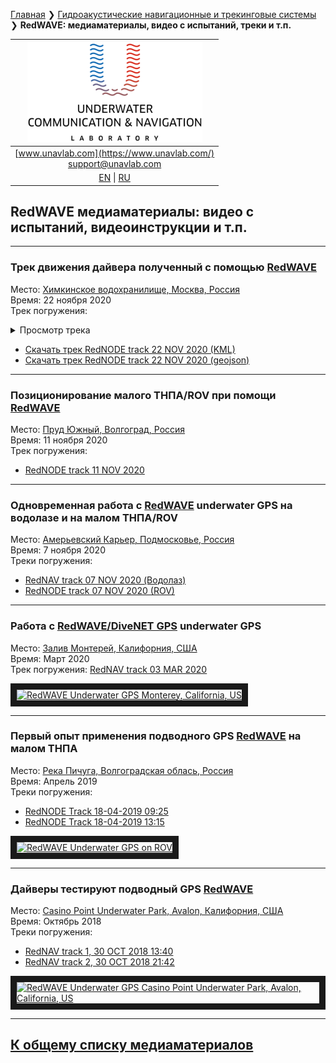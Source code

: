 [Главная](/README_RU) ❯ [Гидроакустические навигационные и трекинговые системы](/navigation_and_tracking_systems_ru) ❯ **RedWAVE: медиаматериалы, видео с испытаний, треки и т.п.**

| ![logo](/documentation/sm_logo.png) |
| :---: |
| [www.unavlab.com](https://www.unavlab.com/) <br/> [support@unavlab.com](mailto:support@unavlab.com) |
| [EN](\documentation\EN\RedWAVE\media) \| [RU](\documentation\RU\RedWAVE\media) |

## RedWAVE медиаматериалы: видео с испытаний, видеоинструкции и т.п.

______  


### Трек движения дайвера полученный с помощью  [RedWAVE](/documentation/EN/RedWAVE/RedWAVE_DataBrief_en.md)  
Место: [Химкинское водохранилище, Москва, Россия](https://goo.gl/maps/T3ipWGqQJ65j9p5w7)  
Время: 22 ноября 2020  
Трек погружения:  

<details><summary>Просмотр трека</summary>

```geojson
{
"type": "FeatureCollection",
"name": "kml",
"crs": { "type": "name", "properties": { "name": "urn:ogc:def:crs:OGC:1.3:CRS84" } },
"features": [
{ "type": "Feature", "properties": { "Name": "BASE 1 track" }, "geometry": { "type": "Point", "coordinates": [ 37.469684, 55.838203 ] } },
{ "type": "Feature", "properties": { "Name": "BASE 2 track" }, "geometry": { "type": "Point", "coordinates": [ 37.475868, 55.838623 ] } },
{ "type": "Feature", "properties": { "Name": "BASE 3 track" }, "geometry": { "type": "Point", "coordinates": [ 37.475048, 55.839225 ] } },
{ "type": "Feature", "properties": { "Name": "BASE 4 track" }, "geometry": { "type": "Point", "coordinates": [ 37.470756, 55.837165 ] } },
{ "type": "Feature", "properties": { "Name": "UNR (FLT) track" }, "geometry": { "type": "LineString", "coordinates": [ [ 37.4753189, 55.83876037 ], [ 37.4753189, 55.83876037 ], [ 37.47531318, 55.83876037 ], [ 37.47531089, 55.83876189 ], [ 37.4753086, 55.83876304 ], [ 37.4753044, 55.83876228 ], [ 37.47530059, 55.83876151 ], [ 37.47529487, 55.83875922 ], [ 37.47528953, 55.83875922 ], [ 37.47528647, 55.8387596 ], [ 37.47528189, 55.83875999 ], [ 37.4752777, 55.83876189 ], [ 37.47527351, 55.83876151 ], [ 37.47526931, 55.83876724 ], [ 37.4752655, 55.83877144 ], [ 37.47526016, 55.83877258 ], [ 37.4752552, 55.83877601 ], [ 37.47524909, 55.83877906 ], [ 37.4752407, 55.83878134 ], [ 37.47523231, 55.8387844 ], [ 37.47522697, 55.83878592 ], [ 37.47521972, 55.83878821 ], [ 37.47521247, 55.83878974 ], [ 37.47520484, 55.838790499999988 ], [ 37.47519989, 55.83879241 ], [ 37.47519912, 55.83879508 ], [ 37.47519798, 55.83879852 ], [ 37.47520065, 55.83880233 ], [ 37.47520256, 55.83880615 ], [ 37.47520065, 55.83880539 ], [ 37.47519454, 55.83880272 ], [ 37.47518806, 55.83880043 ], [ 37.47518081, 55.8387989 ], [ 37.47517204, 55.83879546 ], [ 37.47516364, 55.83879012 ], [ 37.4751583, 55.83878326 ], [ 37.47515716, 55.83877716 ], [ 37.47516059, 55.8387722 ], [ 37.4751667, 55.83877258 ], [ 37.47517394, 55.83876915 ], [ 37.47518005, 55.83876686 ], [ 37.47518348, 55.8387638 ], [ 37.47518653, 55.83876151 ], [ 37.47518958, 55.83876075 ], [ 37.47519149, 55.83876037 ], [ 37.47519569, 55.83876037 ], [ 37.47519989, 55.83875731 ], [ 37.47520256, 55.8387535 ], [ 37.47520713, 55.83875083 ], [ 37.47521285, 55.83875083 ], [ 37.47521514, 55.83874854 ], [ 37.47521933, 55.83874854 ], [ 37.47522162, 55.83874702 ], [ 37.4752243, 55.83874588 ], [ 37.47522926, 55.83874244 ], [ 37.47523536, 55.8387413 ], [ 37.47524108, 55.83873939 ], [ 37.47524604, 55.83873825 ], [ 37.47525023, 55.83873481 ], [ 37.47525558, 55.83873214 ], [ 37.47526054, 55.83873061 ], [ 37.47526512, 55.83873138 ], [ 37.47526931, 55.838731 ], [ 37.47527007, 55.83872909 ], [ 37.47527312, 55.83872909 ], [ 37.47527808, 55.83872756 ], [ 37.47528609, 55.8387268 ], [ 37.47529334, 55.83872336000001 ], [ 37.47530059, 55.83872069 ], [ 37.47530784, 55.83871916 ], [ 37.47531508, 55.8387184 ], [ 37.47532119, 55.83871687 ], [ 37.47532615, 55.83871421 ], [ 37.47533035, 55.83871078 ], [ 37.47533721, 55.83870849 ], [ 37.4753479, 55.8387104 ], [ 37.47535667, 55.8387123 ], [ 37.47536354, 55.83871535 ], [ 37.47537002, 55.83871726 ], [ 37.47537498, 55.83871955 ], [ 37.47537803, 55.83871802 ], [ 37.47538108, 55.83871649 ], [ 37.47538566, 55.83871383 ], [ 37.47539177, 55.838714970000012 ], [ 37.47539596, 55.83871345 ], [ 37.47539825, 55.83870925 ], [ 37.47540206, 55.83870773 ], [ 37.4754074, 55.83870659 ], [ 37.47541274, 55.83870963 ], [ 37.47541618, 55.83870773 ], [ 37.4754177, 55.83870582 ], [ 37.47541808, 55.83870429 ], [ 37.47541198, 55.83869857 ], [ 37.47540588, 55.83869514 ], [ 37.4753971, 55.83869132 ], [ 37.47538986, 55.83868903 ], [ 37.47537841, 55.83868979 ], [ 37.47536621, 55.838692079999987 ], [ 37.47535552, 55.838690940000014 ], [ 37.47534904, 55.83869285 ], [ 37.47534179, 55.838690940000014 ], [ 37.47533607, 55.83869246 ], [ 37.47533111, 55.83869399 ], [ 37.47531891, 55.83869933 ], [ 37.4753109, 55.83870201 ], [ 37.47530288, 55.8387062 ], [ 37.47529831, 55.8387104 ], [ 37.47528762, 55.83870658 ], [ 37.47527999, 55.83870506 ], [ 37.47527389, 55.83870353 ], [ 37.47526893, 55.83870582 ], [ 37.47525939, 55.83871154 ], [ 37.475251, 55.83871688 ], [ 37.47524413, 55.83871726 ], [ 37.47523727, 55.83871802 ], [ 37.47523078, 55.83871802 ], [ 37.47522353, 55.83871955 ], [ 37.47522048, 55.83872413 ], [ 37.47521781, 55.83872565 ], [ 37.47521056, 55.838731 ], [ 37.47520408, 55.83873443 ], [ 37.4751995, 55.83873481 ], [ 37.47518653, 55.83874091 ], [ 37.47516746, 55.83875083 ], [ 37.475148, 55.83875961 ], [ 37.47512931, 55.8387699 ], [ 37.47511901, 55.83877562 ], [ 37.47511291, 55.838779820000013 ], [ 37.47510871, 55.83878058 ], [ 37.47510681, 55.8387802 ], [ 37.47510261, 55.838778299999987 ], [ 37.47509994, 55.83877677 ], [ 37.47509689, 55.83876533 ], [ 37.4750965, 55.83875693 ], [ 37.47509994, 55.83875312 ], [ 37.47510261, 55.83874854 ], [ 37.47510605, 55.83874549 ], [ 37.475111, 55.838744729999988 ], [ 37.47511405, 55.83874283 ], [ 37.47511748, 55.83873901 ], [ 37.47511939, 55.83873634 ], [ 37.47512168, 55.8387329 ], [ 37.47512626, 55.83873252 ], [ 37.47512778, 55.83872832 ], [ 37.4751316, 55.8387268 ], [ 37.47513389, 55.83872603 ], [ 37.47513808, 55.83872413 ], [ 37.47514571, 55.83872489 ], [ 37.4751522, 55.83872222 ], [ 37.47515792, 55.838721840000012 ], [ 37.47516403, 55.838721840000012 ], [ 37.47516899, 55.838721840000012 ], [ 37.47517509, 55.83872069 ], [ 37.4751789, 55.83871955 ], [ 37.4751808, 55.83871726 ], [ 37.47518004, 55.83871421 ], [ 37.47517889, 55.83871078 ], [ 37.47517966, 55.83871002 ], [ 37.47518347, 55.83871002 ], [ 37.47518958, 55.83870888 ], [ 37.47519531, 55.83870353 ], [ 37.47520179, 55.83869933 ], [ 37.47520713, 55.83869666 ], [ 37.4752117, 55.83869399 ], [ 37.47521743, 55.83869437 ], [ 37.47522239, 55.83869475 ], [ 37.47522849, 55.838692079999987 ], [ 37.47523536, 55.83869017 ], [ 37.47523955, 55.83868712000001 ], [ 37.47524489, 55.83868521 ], [ 37.47524947, 55.83868445 ], [ 37.47525367, 55.83868559 ], [ 37.47525634, 55.83868674 ], [ 37.47525901, 55.83868598 ], [ 37.47526359, 55.83868674 ], [ 37.47526969, 55.83868559 ], [ 37.47527694, 55.83868483 ], [ 37.47528151, 55.838681400000013 ], [ 37.47528686, 55.83868026 ], [ 37.47529144, 55.83867836 ], [ 37.47529716, 55.83867721 ], [ 37.47530098, 55.83867531 ], [ 37.47530441, 55.83867378 ], [ 37.47530784, 55.83867454 ], [ 37.47531279, 55.83867378 ], [ 37.47531775, 55.83867492000001 ], [ 37.47532081, 55.83867263 ], [ 37.47532539, 55.83867225 ], [ 37.47532806, 55.83867073 ], [ 37.47533111, 55.83866805 ], [ 37.47533454, 55.83866653 ], [ 37.47533797, 55.83866386 ], [ 37.47534331, 55.83866386 ], [ 37.47534675, 55.83866271 ], [ 37.47535018, 55.83866195 ], [ 37.47535362, 55.83866157 ], [ 37.47535858, 55.83866271 ], [ 37.47536201, 55.83866233 ], [ 37.47536392, 55.83866195 ], [ 37.47536621, 55.83866157 ], [ 37.4753704, 55.83866424 ], [ 37.4753765, 55.83866805 ], [ 37.47538223, 55.83867225 ], [ 37.47538566, 55.83867187 ], [ 37.47538719, 55.83867378 ], [ 37.47538909, 55.83867492000001 ], [ 37.47538871, 55.83867263 ], [ 37.47538833, 55.83867263 ], [ 37.47538948, 55.83867378 ], [ 37.47539024, 55.83867492000001 ], [ 37.47539253, 55.83867912 ], [ 37.47539406, 55.83868178 ], [ 37.47539482, 55.83868179 ], [ 37.4753952, 55.83868141 ], [ 37.47539367, 55.83868217 ], [ 37.475391, 55.83867988 ], [ 37.47538909, 55.83867683 ], [ 37.47538642, 55.83867454 ], [ 37.47538337, 55.83867149 ], [ 37.47538146, 55.83867149 ], [ 37.47537726, 55.83866729 ], [ 37.47537459, 55.83866576 ], [ 37.47537154, 55.83866653 ], [ 37.47536964, 55.83866424 ], [ 37.47536888, 55.83866462 ], [ 37.47537002, 55.83866615 ], [ 37.47536964, 55.83866271 ], [ 37.47537231, 55.83866195 ], [ 37.47537421, 55.83865966 ], [ 37.47537536, 55.83865966 ], [ 37.47537764, 55.83866195 ], [ 37.47537879, 55.83866195 ], [ 37.47538108, 55.838665 ], [ 37.47538566, 55.83867149 ], [ 37.47538871, 55.838676070000012 ], [ 37.47539062, 55.83867912 ], [ 37.47538986, 55.83868179 ], [ 37.47539329, 55.83868445 ], [ 37.47539748, 55.838690940000014 ], [ 37.47539901, 55.83869857 ], [ 37.47540282, 55.83870963 ], [ 37.47540473, 55.83871993 ], [ 37.47540587, 55.83872756 ], [ 37.47540511, 55.83873176 ], [ 37.47540244, 55.83873634 ], [ 37.47540206, 55.83874054 ], [ 37.47540358, 55.83874626 ], [ 37.47540511, 55.83875159 ], [ 37.47540625, 55.8387577 ], [ 37.47540816, 55.83876609 ], [ 37.4754093, 55.83877296 ], [ 37.47541159, 55.83877868 ], [ 37.47541159, 55.83878478 ], [ 37.47541121, 55.83878974 ], [ 37.47541083, 55.83879432 ], [ 37.47541045, 55.83880157 ] ] } }
]
}
```

<script src="https://embed.github.com/view/geojson/ucnl/ucnl.github.io/documentation/rednode_track_22_10_2020_13-39-24.geojson"></script>

</details>
  
* [Скачать трек RedNODE track 22 NOV 2020 (KML)](/documentation/rednode_track_22-10-2020-13-39-24.kml)
* [Скачать трек RedNODE track 22 NOV 2020 (geojson)](/documentation/rednode_track_22_10_2020_13-39-24.geojson)

______  


### Позиционирование малого ТНПА/ROV при помощи [RedWAVE](/documentation/EN/RedWAVE/RedWAVE_DataBrief_en.md)  
Место: [Пруд Южный, Волгоград, Россия](https://goo.gl/maps/xjJrX28KmWDdJxLC9)  
Время: 11 ноября 2020  
Трек погружения:  
- [RedNODE track 11 NOV 2020](/documentation/UGPSHub_Tracks_14-31-20.kml)


______  

### Одновременная работа с [RedWAVE](/documentation/RU/RedWAVE/RedWAVE_DataBrief_ru.md) underwater GPS на водолазе и на малом ТНПА/ROV
Место: [Амерьевский Карьер, Подмосковье, Россия](https://goo.gl/maps/BftxRy1cKA6ZsUUP6)  
Время: 7 ноября 2020  
Треки погружения: 
- [RedNAV track 07 NOV 2020 (Водолаз)](/documentation/7-11-2020_17-30.kml)
- [RedNODE track 07 NOV 2020 (ROV)](/documentation/UGPSHub_Tracks_17-30-59.kml)

______  

### Работа с [RedWAVE/DiveNET GPS](/documentation/RU/RedWAVE/RedWAVE_DataBrief_ru.md) underwater GPS
Место: [Залив Монтерей, Калифорния, США](https://goo.gl/maps/SZ3tC49dcVGnequB7)  
Время: Март 2020  
Трек погружения: [RedNAV track 03 MAR 2020](/documentation/rednav_track_03-03-2020.kml)

<a href="https://youtu.be/_2PoVsB1wEY" 
target="_blank"><img src="http://img.youtube.com/vi/_2PoVsB1wEY/0.jpg" 
alt="RedWAVE Underwater GPS Monterey, California, US" width="240" height="180" border="10" /></a>  

______  


### Первый опыт применения подводного GPS [RedWAVE](/documentation/RU/RedWAVE/RedWAVE_DataBrief_ru.md) на малом ТНПА  
Место: [Река Пичуга, Волгоградская облась, Россия](https://goo.gl/maps/Qix3nK84i7inM3FGA)  
Время: Апрель 2019  
Треки погружения: 
- [RedNODE Track 18-04-2019 09:25](/documentation/rednode_track_18042019_092548.kml)
- [RedNODE Track 18-04-2019 13:15](/documentation/rednode_track_18042019_131504.kml)

<a href="https://youtu.be/xaVfjhPIURc" 
target="_blank"><img src="http://img.youtube.com/vi/xaVfjhPIURc/0.jpg" 
alt="RedWAVE Underwater GPS on ROV" width="240" height="180" border="10" /></a>  

______  


### Дайверы тестируют подводный GPS [RedWAVE](/documentation/RU/RedWAVE/RedWAVE_DataBrief_ru.md)  
Место: [Casino Point Underwater Park, Avalon, Калифорния, США](https://goo.gl/maps/Qv7d9sCtDehMiVtg9)  
Время: Октябрь 2018  
Треки погружения: 
- [RedNAV track 1, 30 OCT 2018 13:40](/documentation/rednav_track_30-10-2018_13-40.kml)
- [RedNAV track 2, 30 OCT 2018 21:42](/documentation/rednav_track_30-10-2018_21-42.kml)  

<a href="https://youtu.be/nqmbPgxIonM" 
target="_blank"><img src="http://img.youtube.com/vi/nqmbPgxIonM/0.jpg" 
alt="RedWAVE Underwater GPS Casino Point Underwater Park, Avalon, California, US" width="240" height="180" border="10" /></a>  

______  


## [К общему списку медиаматериалов](/../../media_videos_ru)
